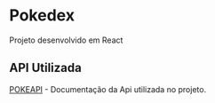 # Pokedex

Projeto desenvolvido em React


## API Utilizada
[POKEAPI](https://pokeapi.co/docs/v2) - Documentação da Api utilizada no projeto.
